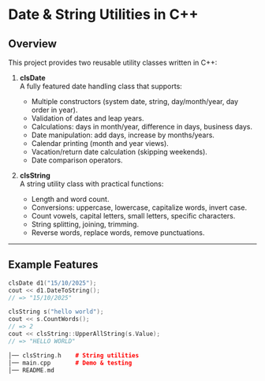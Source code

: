 # Date & String Utilities in C++

## Overview
This project provides two reusable utility classes written in C++:

1. **clsDate**  
   A fully featured date handling class that supports:
   - Multiple constructors (system date, string, day/month/year, day order in year).
   - Validation of dates and leap years.
   - Calculations: days in month/year, difference in days, business days.
   - Date manipulation: add days, increase by months/years.
   - Calendar printing (month and year views).
   - Vacation/return date calculation (skipping weekends).
   - Date comparison operators.

2. **clsString**  
   A string utility class with practical functions:
   - Length and word count.
   - Conversions: uppercase, lowercase, capitalize words, invert case.
   - Count vowels, capital letters, small letters, specific characters.
   - String splitting, joining, trimming.
   - Reverse words, replace words, remove punctuations.

---

## Example Features

```cpp
clsDate d1("15/10/2025");
cout << d1.DateToString(); 
// => "15/10/2025"

clsString s("hello world");
cout << s.CountWords();      
// => 2
cout << clsString::UpperAllString(s.Value);
// => "HELLO WORLD"

│── clsString.h    # String utilities
│── main.cpp       # Demo & testing
│── README.md
